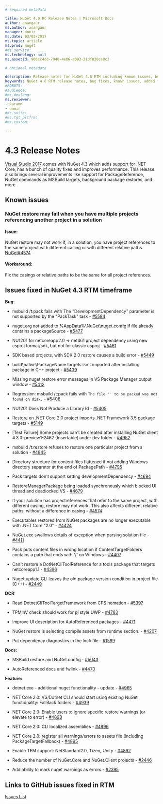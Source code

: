 ```yaml
---
# required metadata

title: NuGet 4.0 RC Release Notes | Microsoft Docs
author: anangaur
ms.author: anangaur
manager: unnir
ms.date: 03/03/2017
ms.topic: article
ms.prod: nuget
#ms.service:
ms.technology: null
ms.assetid: 906cc4dd-7948-4e86-a093-21df830ce8c3

# optional metadata

description: Release notes for NuGet 4.0 RTM including known issues, bug fixes, added features, and DCRs.
keywords: NuGet 4.0 RTM release notes, bug fixes, known issues, added features, DCRs
#ROBOTS:
#audience:
#ms.devlang:
ms.reviewer:
- karann
- unnir
#ms.suite:
#ms.tgt_pltfrm:
#ms.custom:

---
```


# 4.3 Release Notes

[Visual Studio 2017](https://www.visualstudio.com/news/releasenotes/vs2017-relnotes) comes with NuGet 4.3 which adds support for .NET Core, has a bunch of quality fixes and improves performance. This release also brings several improvements like support for PackageReference, NuGet commands as MSBuild targets, background package restores, and more.

## Known issues

### NuGet restore may fail when you have multiple projects referencing another project in a solution

#### Issue:
NuGet restore may not work if, in a solution, you have project references to the same project with different casing or with different relative paths. [NuGet#4574](https://github.com/NuGet/Home/issues/4574)

#### Workaround:
Fix the casings or relative paths to be the same for all project references.


## Issues fixed in NuGet 4.3 RTM timeframe

**Bug:**

* msbuild /t:pack fails with The "DevelopmentDependency" parameter is not supported by the "PackTask" task - [#5584](https://github.com/NuGet/Home/issues/5584)

* nuget.org not added to %AppData%\NuGet\nuget.config if file already contains a packageSource - [#5477](https://github.com/NuGet/Home/issues/5477)

* NU1201 for netcoreapp2.0 -> net461 project dependency using new csproj format/sdk, but not for classic csproj - [#5461](https://github.com/NuGet/Home/issues/5461)

* SDK based projects, with SDK 2.0 restore causes a build error - [#5449](https://github.com/NuGet/Home/issues/5449)

* build\native\PackageName.targets isn't imported after installing package in C++ project - [#5439](https://github.com/NuGet/Home/issues/5439)

* Missing nuget restore error messages in VS Package Manager output window - [#5412](https://github.com/NuGet/Home/issues/5412)

* Regression: msbuild /t:pack fails with `The file '' to be packed was not found on disk.` - [#5408](https://github.com/NuGet/Home/issues/5408)

* NU1201 Does Not Produce a Library Id - [#5405](https://github.com/NuGet/Home/issues/5405)

* Restore on .NET Core 2.0 project imports .NET Framework 3.5 package targets - [#5149](https://github.com/NuGet/Home/issues/5149)

* [Test Failure] Some projects can't be created after installing NuGet client 4.3.0-preview1-2462 (Insertable) under dev folder - [#4952](https://github.com/NuGet/Home/issues/4952)

* msbuild /t:restore refuses to restore one particular project from a solution - [#4845](https://github.com/NuGet/Home/issues/4845)

* Directory structure for content files flattened if not adding Windows directory separator at the end of PackagePath - [#4795](https://github.com/NuGet/Home/issues/4795)

* Pack targets don't support setting developmentDependency - [#4694](https://github.com/NuGet/Home/issues/4694)

* RestoreManagerPackage being loaded synchronously which blocked UI thread and deadlocked VS - [#4679](https://github.com/NuGet/Home/issues/4679)

* If your solution has projectreferences that refer to the same project, with different casing, restore may not work. This also affects different relative paths, without a difference in casing - [#4574](https://github.com/NuGet/Home/issues/4574)

* Executables restored from NuGet packages are no longer executable with .NET Core "2.0" - [#4424](https://github.com/NuGet/Home/issues/4424)

* NuGet.exe swallows details of exception when parsing solution file - [#4411](https://github.com/NuGet/Home/issues/4411)

* Pack puts content files in wrong location if ContentTargetFolders contains a path that ends with '/' on Windows - [#4407](https://github.com/NuGet/Home/issues/4407)

* Can't restore a DotNetCliToolReference for a tools package that targets netcoreapp1.1 - [#4396](https://github.com/NuGet/Home/issues/4396)

* Nuget update CLI leaves the old package version condition in project file (C++) - [#2449](https://github.com/NuGet/Home/issues/2449)

**DCR:**

* Read DotnetCliToolTargetFramework  from CPS nomation - [#5397](https://github.com/NuGet/Home/issues/5397)

* TPMinV check should work for pj style UWP - [#4763](https://github.com/NuGet/Home/issues/4763)

* Improve UI description for AutoReferenced packages - [#4471](https://github.com/NuGet/Home/issues/4471)

* NuGet restore is selecting compile assets from runtime section. - [#4207](https://github.com/NuGet/Home/issues/4207)

* Put dependency diagnostics in the lock file - [#1599](https://github.com/NuGet/Home/issues/1599)

**Docs:**

* MSBuild restore and NuGet.config - [#5043](https://github.com/NuGet/Home/issues/5043)

* AutoReferenced docs and fwlink - [#4470](https://github.com/NuGet/Home/issues/4470)

**Feature:**

* dotnet.exe - additional nuget functionality - update - [#4965](https://github.com/NuGet/Home/issues/4965)

* NET Core 2.0: VS/Dotnet CLI should start using existing NuGet functionality: FallBack folders - [#4939](https://github.com/NuGet/Home/issues/4939)

* NET Core 2.0: Enable users to ignore specific restore warnings (or elevate to error) - [#4898](https://github.com/NuGet/Home/issues/4898)

* NET Core 2.0: CLI localized assemblies - [#4896](https://github.com/NuGet/Home/issues/4896)

* NET Core 2.0: register all warnings/errors to assets file (including PackageTargetFallback) - [#4895](https://github.com/NuGet/Home/issues/4895)

* Enable TFM support: NetStandard2.0, Tizen, Unity - [#4892](https://github.com/NuGet/Home/issues/4892)

* Reduce the number of NuGet.Core and NuGet.Client projects - [#2446](https://github.com/NuGet/Home/issues/2446)

* Add ability to mark nuget warnings as errors - [#2395](https://github.com/NuGet/Home/issues/2395)

## Links to GitHub issues fixed in RTM

[Issues List](https://github.com/NuGet/Home/issues?q=is%3Aissue+is%3Aclosed+milestone%3A%224.3")
